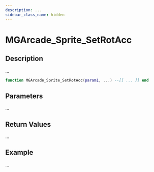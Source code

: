```yaml
---
description: ...
sidebar_class_name: hidden
---
```


# MGArcade_Sprite_SetRotAcc

## Description

...

```lua
function MGArcade_Sprite_SetRotAcc(param1, ...) --[[ ... ]] end
```

## Parameters

...

## Return Values

...

## Example

...

